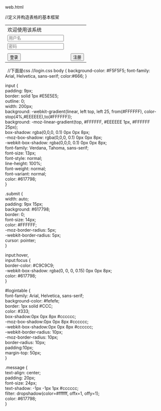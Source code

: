 
web.html
<html>

<head>
    <title>Welcome</title>
    <meta http-equiv="Content-Type" content="text/html; charset=UTF-8" />
    <link href="login.css" type="text/css" rel="stylesheet">
</head>

<body>
    <form>
        <table width="202" border="0" align="center" cellpadding="05" cellspacing="0" id="logintable">//定义并构造表格的基本框架
            <tr>
                <td width="192">
                    <div class="message">欢迎使用该系统</div>
                </td>
            </tr>
            <tr>
                <td>
                    <input name="name" type="text" id="username" value="" placeholder="用户名">
                </td>
            </tr>
            <tr>
                <td>
                    <input name="psd" type="password" id="password" value="" placeholder="密码">
                </td>
            </tr>
            <tr>
                <td id="tip"> </td>
            </tr>
            <tr>
                <td>
                    <input type="button" class="submit" value="登录" onclick="login()">
                </td>
                <td>
                <input  type="button"  class="submit" value="注册" onclick="login()">
                </td>
            </tr>
        </table>
    </form>
</body>

</html>
   //下面是css
 //login.css
     body {  
    background-color: #F5F5F5;  
    font-family: Arial, Helvetica, sans-serif;  
    color:#666;  
}  
  
input {  
    padding: 9px;  
    border: solid 1px #E5E5E5;  
    outline: 0;  
    width: 200px;  
    background: -webkit-gradient(linear, left top, left 25, from(#FFFFFF), color-stop(4%,#EEEEEE),to(#FFFFFF));  
    background: -moz-linear-gradient(top, #FFFFFF, #EEEEEE 1px, #FFFFFF 25px);  
    box-shadow: rgba(0,0,0, 0.1) 0px 0px 8px;  
    -moz-box-shadow: rgba(0,0,0, 0.1) 0px 0px 8px;  
    -webkit-box-shadow: rgba(0,0,0, 0.1) 0px 0px 8px;  
    font-family: Verdana, Tahoma, sans-serif;  
    font-size: 13px;  
    font-style: normal;  
    line-height: 100%;  
    font-weight: normal;  
    font-variant: normal;  
    color: #617798;  
}  
  
.submit {  
    width: auto;  
    padding: 9px 15px;  
    background: #617798;  
    border: 0;  
    font-size: 14px;  
    color: #FFFFFF;  
    -moz-border-radius: 5px;  
    -webkit-border-radius: 5px;  
    cursor: pointer;  
}  
  
input:hover,  
input:focus {  
    border-color: #C9C9C9;  
    -webkit-box-shadow: rgba(0, 0, 0, 0.15) 0px 0px 8px;  
    color: #617798;  
}  
  
#logintable {  
    font-family: Arial, Helvetica, sans-serif;  
    background-color: #fefefe;  
    border: 1px solid #CCC;  
    color: #333;  
    box-shadow:0px 0px 8px #cccccc;  
    -moz-box-shadow:0px 0px 8px #cccccc;  
    -webkit-box-shadow:0px 0px 8px #cccccc;  
    -webkit-border-radius: 10px;  
    -moz-border-radius: 10px;  
    border-radius: 10px;  
    padding:10px;  
    margin-top: 50px;  
}  
              
.message {  
    text-align: center;  
    padding: 20px;  
    font-size: 24px;  
    text-shadow: -1px -1px 1px #cccccc;  
    filter: dropshadow(color=#ffffff, offx=1, offy=1);  
    color: #617798;  
}
   
